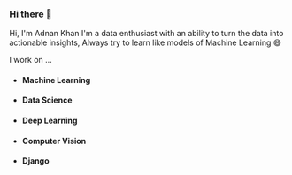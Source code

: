 ### Hi there 👋

<!--
**Adnan-Khanx/Adnan-khanx** is a ✨ _special_ ✨ repository because its `README.md` (this file) appears on your GitHub profile.

Here are some ideas to get you started:

- 🔭 I’m currently working on ...
- 🌱 I’m currently learning ...
- 👯 I’m looking to collaborate on ...
- 🤔 I’m looking for help with ...
- 💬 Ask me about ...
- 📫 How to reach me: ...
- 😄 Pronouns: ...
- ⚡ Fun fact: ...
-->
Hi, I'm Adnan Khan 
I'm a data enthusiast with an ability to turn the data into actionable insights, Always try to learn like models of Machine Learning :smile:

I work on ...
* #### Machine Learning
* #### Data Science
* #### Deep Learning
* #### Computer Vision
* #### Django
